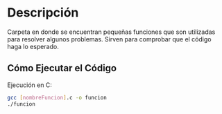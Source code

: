 # Descripción
Carpeta en donde se encuentran pequeñas funciones que son utilizadas para resolver algunos problemas. Sirven para comprobar que el código haga lo esperado.

## Cómo Ejecutar el Código

Ejecución en C:

```bash
gcc [nombreFuncion].c -o funcion
./funcion